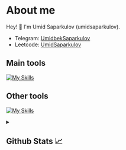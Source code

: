 # About me
<p>Hey! 👋 I'm Umid Saparkulov (umidsaparkulov).</p>

- Telegram:                           [UmidbekSaparkulov](https://t.me/Umid04013)
- Leetcode:                           [UmidSaparkulov](https://leetcode.com/u/UmidSaparkulov/)
## Main tools
[![My Skills](https://skillicons.dev/icons?i=python,html,css)](https://skillicons.dev)

## Other tools
[![My Skills](https://skillicons.dev/icons?i=git,github,vscode,pycharm,postman)](https://skillicons.dev)

<details>
  <summary><b><h2>Github Stats 📈 <h2></b></summary>
  <a href="https://github.com/UmidbekSaparkulov">
    <p align="left">
      <img src="https://github-profile-summary-cards.vercel.app/api/cards/profile-details?username=UmidbekSaparkulov&theme=github_dark">
      <img align="left" src="https://github-profile-summary-cards.vercel.app/api/cards/stats?username=UmidbekSaparkulov&theme=github_dark">
      <img align="left" src="https://github-profile-summary-cards.vercel.app/api/cards/productive-time?username=UmidbekSaparkulov&theme=github_dark&utcOffset=5"><br>
    </p>
  </a> 
</details>
